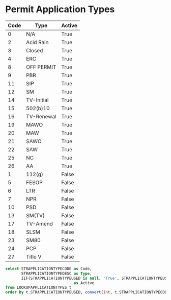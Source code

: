# Permit Application Types

| Code | Type       | Active |
|------|------------|--------|
| 0    | N/A        | True   |
| 2    | Acid Rain  | True   |
| 3    | Closed     | True   |
| 4    | ERC        | True   |
| 8    | OFF PERMIT | True   |
| 9    | PBR        | True   |
| 11   | SIP        | True   |
| 12   | SM         | True   |
| 14   | TV-Initial | True   |
| 15   | 502(b)10   | True   |
| 16   | TV-Renewal | True   |
| 19   | MAWO       | True   |
| 20   | MAW        | True   |
| 21   | SAWO       | True   |
| 22   | SAW        | True   |
| 25   | NC         | True   |
| 26   | AA         | True   |
| 1    | 112(g)     | False  |
| 5    | FESOP      | False  |
| 6    | LTR        | False  |
| 7    | NPR        | False  |
| 10   | PSD        | False  |
| 13   | SM(TV)     | False  |
| 17   | TV-Amend   | False  |
| 18   | SLSM       | False  |
| 23   | SM80       | False  |
| 24   | PCP        | False  |
| 27   | Title V    | False  |

```sql
select STRAPPLICATIONTYPECODE as Code,
       STRAPPLICATIONTYPEDESC as Type,
       IIF(STRAPPLICATIONTYPEUSED is null, 'True', STRAPPLICATIONTYPEUSED)
                              as Active
from LOOKUPAPPLICATIONTYPES t
order by t.STRAPPLICATIONTYPEUSED, convert(int, t.STRAPPLICATIONTYPECODE);
```

